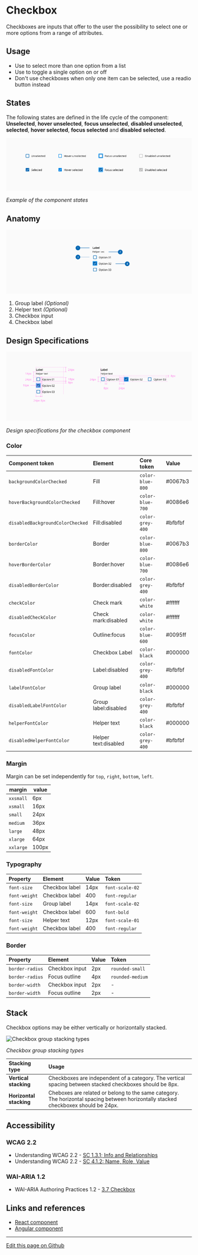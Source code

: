 # Checkbox

Checkboxes are inputs that offer to the user the possibility to select one or more options from a range of attributes.

## Usage

* Use to select more than one option from a list
* Use to toggle a single option on or off
* Don't use checkboxes when only one item can be selected, use a readio button instead

## States

The following states are defined in the life cycle of the component: **Unselected**, **hover unselected**, **focus unselected**, **disabled unselected**, **selected**, **hover selected**, **focus selected** and **disabled selected**.

![Example of the component states](images/checkbox_states.png)

_Example of the component states_

## Anatomy

![Anatomy of the checkbox component](images/checkbox_anatomy.png)

1. Group label _(Optional)_
2. Helper text _(Optional)_
3. Checkbox input
4. Checkbox label

## Design Specifications

![Design specifications for the checkbox component](images/checkbox_specs.png)

_Design specifications for the checkbox component_

### Color


| Component token                      | Element                           | Core token               | Value        |
| :----------------------------------- | :-------------------------------- | :----------------------- | :----------- |
| `backgroundColorChecked`             | Fill                              | `color-blue-800`         | #0067b3      |
| `hoverBackgroundColorChecked`        | Fill:hover                        | `color-blue-700`         | #0086e6      |
| `disabledBackgroundColorChecked`     | Fill:disabled                     | `color-grey-400`         | #bfbfbf      |
| `borderColor`                        | Border                            | `color-blue-800`         | #0067b3      |
| `hoverBorderColor`                   | Border:hover                      | `color-blue-700`         | #0086e6      |
| `disabledBorderColor`                | Border:disabled                   | `color-grey-400`         | #bfbfbf      |
| `checkColor`                         | Check mark                        | `color-white`            | #ffffff      |
| `disabledCheckColor`                 | Check mark:disabled               | `color-white`            | #ffffff      |
| `focusColor`                         | Outline:focus                     | `color-blue-600`         | #0095ff      |
| `fontColor`                          | Checkbox Label                    | `color-black`            | #000000      |
| `disabledFontColor`                  | Label:disabled                    | `color-grey-400`         | #bfbfbf      |
| `labelFontColor`                     | Group label                       | `color-black`            | #000000      |
| `disabledLabelFontColor`             | Group label:disabled              | `color-grey-400`         | #bfbfbf      |
| `helperFontColor`                    | Helper text                       | `color-black`            | #000000      |
| `disabledHelperFontColor`            | Helper text:disabled              | `color-grey-400`         | #bfbfbf      |
### Margin

Margin can be set independently for `top`, `right`, `bottom`, `left`.

margin | value
-- | --
```xxsmall``` | 6px
```xsmall``` | 16px
```small``` | 24px
```medium``` | 36px
```large``` | 48px
```xlarge``` | 64px
```xxlarge``` | 100px

### Typography

| Property               | Element                | Value        | Token            |
| :--------------------- | :--------------------- | :----------- | :--------------- |
| `font-size`            | Checkbox label         | 14px         | `font-scale-02`  |
| `font-weight`          | Checkbox label         | 400          | `font-regular`   |
| `font-size`            | Group label            | 14px         | `font-scale-02`  |
| `font-weight`          | Checkbox label         | 600          | `font-bold`      |
| `font-size`            | Helper text            | 12px         | `font-scale-01`  |
| `font-weight`          | Checkbox label         | 400          | `font-regular`   |

### Border

| Property               | Element            | Value      | Token            |
| :--------------------- | :----------------- | :--------  | :--------------- |
| `border-radius`        | Checkbox input     | 2px        | `rounded-small`  |
| `border-radius`        | Focus outline      | 4px        | `rounded-medium` |
| `border-width`         | Checkbox input     | 2px        | -                |
| `border-width`         | Focus outline      | 2px        | -                |


## Stack

Checkbox options may be either vertically or horizontally stacked.

![Checkbox group stacking types](images/checkbox_stack.png)

_Checkbox group stacking types_

| Stacking type           | Usage                                                                                                                               |
| :---------------------- | :-----------------------------------------------------------------------------------------------------------------------------------|
| **Vertical stacking**   | Checkboxes are independent of a category. The vertical spacing between stacked checkboxes should be 8px.                            |
| **Horizontal stacking** | Cheboxes are related or belong to the same category. The horizontal spacing between horizontally stacked checkboxex should be 24px. |


## Accessibility

### WCAG 2.2

* Understanding WCAG 2.2 - [SC 1.3.1; Info and Relationships](https://www.w3.org/WAI/WCAG22/Understanding/info-and-relationships.html)
* Understanding WCAG 2.2 - [SC 4.1.2: Name, Role, Value](https://www.w3.org/WAI/WCAG22/Understanding/name-role-value.html)

### WAI-ARIA 1.2

* WAI-ARIA Authoring Practices 1.2 - [3.7 Checkbox](https://www.w3.org/TR/wai-aria-practices-1.2/#checkbox)

## Links and references

- [React component]()
- [Angular component]()

____________________________________________________________

[Edit this page on Github](https://github.com/dxc-technology/halstack-style-guide/blob/master/guidelines/components/checkbox/README.md)
